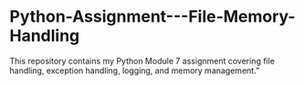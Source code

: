 # Python-Assignment---File-Memory-Handling
This repository contains my Python Module 7 assignment covering file handling, exception handling, logging, and memory management.”
